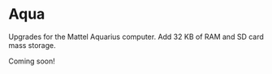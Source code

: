 # Aqua

Upgrades for the Mattel Aquarius computer.  Add 32 KB of RAM and SD card mass storage.

Coming soon!


